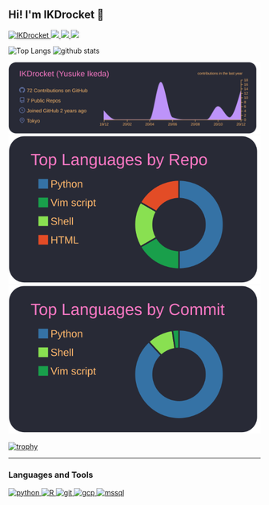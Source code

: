 ## Hi! I'm IKDrocket 👋

<p align="left"> 
  <a href="https://github.com/IKDrocket/IKDrocket/">
    <img src="https://komarev.com/ghpvc/?username=IKDrocket" alt="IKDrocket" />
  </a>
  <a href="http://twitter.com/1128_rocket">
    <img height="20" src="https://img.shields.io/twitter/follow/1128_rocket?label=Twitter&logo=twitter&style=flat" />
  </a>
  <a href="https://github.com/IKDrocket">
    <img height="20" src="https://img.shields.io/github/followers/IKDrocket?label=follow&logo=github&style=flat" />
  </a>
  <a href="https://atcoder.jp/users/IKDrocket">
     <img height="20" src="https://img.shields.io/endpoint?url=https%3A%2F%2Fatcoder-badges.now.sh%2Fapi%2Fatcoder%2Fjson%2FIKDRocket" />
    </a> 
</p>

<p align="left"> 
  <img alt="Top Langs" height="150px" src="https://github-readme-stats.vercel.app/api/top-langs/?username=IKDrocket&layout=compact&count_private=true&show_icons=true&show_icons=true&theme=onedark" />
  <img alt="github stats" height="150px" src="https://github-readme-stats.vercel.app/api?username=IKDrocket&count_private=true&show_icons=true&show_icons=true&theme=onedark" />
</p>

[![](https://raw.githubusercontent.com/IKDrocket/IKDrocket/main/profile-summary-card-output/dracula/0-profile-details.svg)](https://github.com/vn7n24fzkq/github-profile-summary-cards)
[![](https://raw.githubusercontent.com/IKDrocket/IKDrocket/main/profile-summary-card-output/dracula/1-repos-per-language.svg)](https://github.com/vn7n24fzkq/github-profile-summary-cards)
[![](https://raw.githubusercontent.com/IKDrocket/IKDrocket/main/profile-summary-card-output/dracula/2-most-commit-language.svg)](https://github.com/vn7n24fzkq/github-profile-summary-cards)

[![trophy](https://github-profile-trophy.vercel.app/?username=IKDrocket&theme=dracula&margin-w=15)](https://github.com/IKDrocket/github-profile-trophy)

---
### Languages and Tools
<p align="left"> <a href="https://www.python.org" target="_blank"> <img src="https://devicons.github.io/devicon/devicon.git/icons/python/python-original.svg" alt="python" width="40" height="40"/> </a> <a href="https://www.r-project.org/" target="_blank"> <img src="https://cdn.icon-icons.com/icons2/2107/PNG/512/file_type_r_icon_130212.png" alt="R" width="40" height="40"/> </a> <a href="https://git-scm.com/" target="_blank"> <img src="https://www.vectorlogo.zone/logos/git-scm/git-scm-icon.svg" alt="git" width="40" height="40"/> </a>  <a href="https://cloud.google.com" target="_blank"> <img src="https://www.vectorlogo.zone/logos/google_cloud/google_cloud-icon.svg" alt="gcp" width="40" height="40"/> </a> <a href="https://www.microsoft.com/en-us/sql-server" target="_blank"> <img src="https://cdn.worldvectorlogo.com/logos/microsoft-sql-server.svg" alt="mssql" width="40" height="40"/> </a> </p>


<!--
**IKDrocket/IKDrocket** is a ✨ _special_ ✨ repository because its `README.md` (this file) appears on your GitHub profile.


- Here are some ideas to get you started:

- 🔭 I’m currently working on ...
- 🌱 I’m currently learning ...
- 👯 I’m looking to collaborate on ...
- 🤔 I’m looking for help with ...
- 💬 Ask me about ...
- 📫 How to reach me: ...
- 😄 Pronouns: ...
- ⚡ Fun fact: ...
-->
